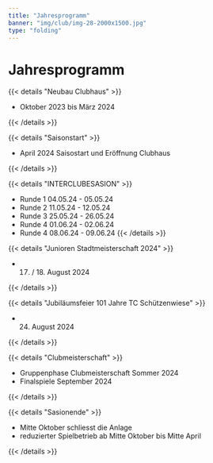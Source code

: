 ```yaml
---
title: "Jahresprogramm"
banner: "img/club/img-28-2000x1500.jpg"
type: "folding"
---
```


# Jahresprogramm

<!-- Neubau Clubhaus -->

{{< details "Neubau Clubhaus" >}}

- Oktober 2023 bis März 2024

{{< /details >}}

<!-- Saisonstart -->

{{< details "Saisonstart" >}}

- April 2024 Saisostart und Eröffnung Clubhaus

{{< /details >}}

<!-- Interclub -->

{{< details "INTERCLUBESASION" >}}

- Runde 1 04.05.24 - 05.05.24
- Runde 2 11.05.24 - 12.05.24
- Runde 3 25.05.24 - 26.05.24
- Runde 4 01.06.24 - 02.06.24
- Runde 4 08.06.24 - 09.06.24
{{< /details >}}


<!-- Junioren Stadtmeisterschaft -->

{{< details "Junioren Stadtmeisterschaft 2024" >}}

- 17. / 18. August 2024

{{< /details >}}


<!-- Jubiläumsfeier -->

{{< details "Jubiläumsfeier 101 Jahre TC Schützenwiese" >}}

- 24. August 2024

{{< /details >}}


<!-- Clubmeisterschaft -->

{{< details "Clubmeisterschaft" >}}

- Gruppenphase Clubmeisterschaft Sommer 2024
- Finalspiele September 2024

{{< /details >}}


<!-- Saisonende  -->

{{< details "Sasionende" >}}

- Mitte Oktober schliesst die Anlage
- reduzierter Spielbetrieb ab Mitte Oktober bis Mitte April

{{< /details >}}
